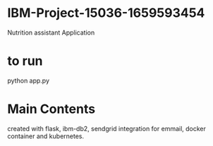# IBM-Project-15036-1659593454
Nutrition assistant Application

# to run
python app.py 

# Main Contents

created with flask, ibm-db2, sendgrid integration for emmail, docker container and kubernetes.
